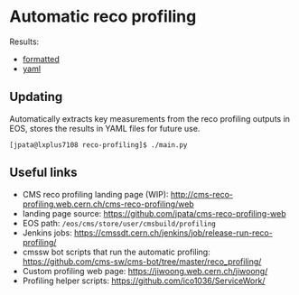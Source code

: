 # Automatic reco profiling

Results:
- [formatted](results/summary.md)
- [yaml](results/summary.yaml)

## Updating
Automatically extracts key measurements from the reco profiling outputs in EOS, stores the results in YAML files for future use.

```
[jpata@lxplus7108 reco-profiling]$ ./main.py
```

## Useful links
- CMS reco profiling landing page (WIP): http://cms-reco-profiling.web.cern.ch/cms-reco-profiling/web
- landing page source: https://github.com/jpata/cms-reco-profiling-web
- EOS path: `/eos/cms/store/user/cmsbuild/profiling`
- Jenkins jobs: https://cmssdt.cern.ch/jenkins/job/release-run-reco-profiling/
- cmssw bot scripts that run the automatic profiling: https://github.com/cms-sw/cms-bot/tree/master/reco_profiling/
- Custom profiling web page: https://jiwoong.web.cern.ch/jiwoong/
- Profiling helper scripts: https://github.com/ico1036/ServiceWork/
